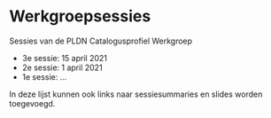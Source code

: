 #  Werkgroepsessies

Sessies van de PLDN Catalogusprofiel Werkgroep
-	3e sessie: 15 april 2021
-	2e sessie: 1 april 2021
-	1e sessie: …

In deze lijst kunnen ook links naar sessiesummaries en slides worden toegevoegd.
